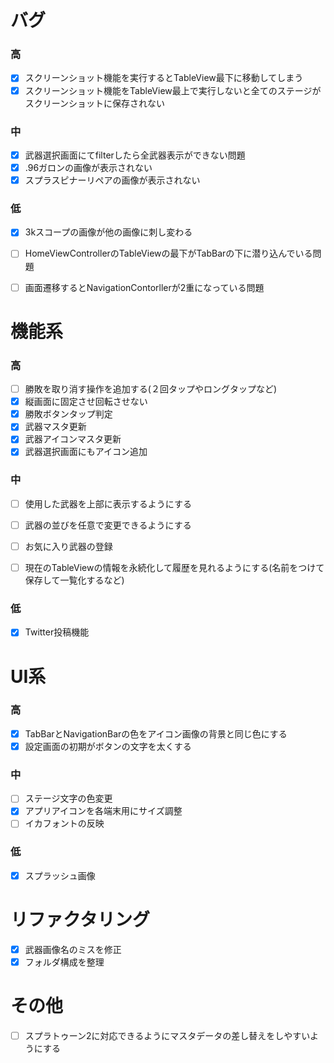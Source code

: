 # バグ  
### 高  

- [x] スクリーンショット機能を実行するとTableView最下に移動してしまう  
- [x] スクリーンショット機能をTableView最上で実行しないと全てのステージがスクリーンショットに保存されない  
  
### 中  

- [x] 武器選択画面にてfilterしたら全武器表示ができない問題  
- [x] .96ガロンの画像が表示されない  
- [x] スプラスピナーリペアの画像が表示されない  
  
### 低  

- [x] 3kスコープの画像が他の画像に刺し変わる
- [ ] HomeViewControllerのTableViewの最下がTabBarの下に潜り込んでいる問題  
- [ ] 画面遷移するとNavigationContorllerが2重になっている問題  
  
  
# 機能系  
### 高  

- [ ] 勝敗を取り消す操作を追加する(２回タップやロングタップなど)
- [x] 縦画面に固定させ回転させない  
- [x] 勝敗ボタンタップ判定  
- [x] 武器マスタ更新  
- [x] 武器アイコンマスタ更新  
- [x] 武器選択画面にもアイコン追加  
  
### 中  

- [ ] 使用した武器を上部に表示するようにする
- [ ] 武器の並びを任意で変更できるようにする
- [ ] お気に入り武器の登録
- [ ] 現在のTableViewの情報を永続化して履歴を見れるようにする(名前をつけて保存して一覧化するなど)

  
### 低  

- [x] Twitter投稿機能  
  
  
# UI系  
### 高  
- [x] TabBarとNavigationBarの色をアイコン画像の背景と同じ色にする
- [x] 設定画面の初期がボタンの文字を太くする
  
### 中  

- [ ] ステージ文字の色変更  
- [x] アプリアイコンを各端末用にサイズ調整
- [ ] イカフォントの反映
  
### 低  

- [x] スプラッシュ画像  
  
# リファクタリング 

- [x] 武器画像名のミスを修正  
- [x] フォルダ構成を整理  

# その他

- [ ] スプラトゥーン2に対応できるようにマスタデータの差し替えをしやすいようにする
